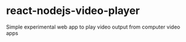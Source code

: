 # react-nodejs-video-player
Simple experimental web app to play video output from computer video apps
